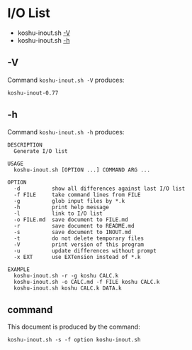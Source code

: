 # I/O List

- koshu-inout.sh [-V](#-v)
- koshu-inout.sh [-h](#-h)



## -V


Command `koshu-inout.sh -V` produces:

```
koshu-inout-0.77
```



## -h


Command `koshu-inout.sh -h` produces:

```
DESCRIPTION
  Generate I/O list

USAGE
  koshu-inout.sh [OPTION ...] COMMAND ARG ...

OPTION
  -d          show all differences against last I/O list
  -f FILE     take command lines from FILE
  -g          glob input files by *.k
  -h          print help message
  -l          link to I/O list
  -o FILE.md  save document to FILE.md
  -r          save document to README.md
  -s          save document to INOUT.md
  -t          do not delete temporary files
  -V          print version of this program
  -u          update differences without prompt
  -x EXT      use EXTension instead of *.k

EXAMPLE
  koshu-inout.sh -r -g koshu CALC.k
  koshu-inout.sh -o CALC.md -f FILE koshu CALC.k
  koshu-inout.sh koshu CALC.k DATA.k

```



## command

This document is produced by the command:

```
koshu-inout.sh -s -f option koshu-inout.sh
```
